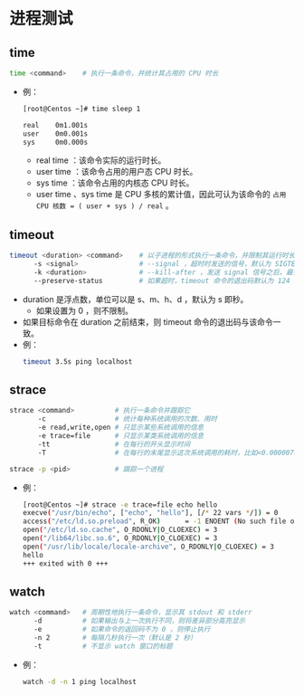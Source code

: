 # 进程测试

## time

```sh
time <command>    # 执行一条命令，并统计其占用的 CPU 时长
```
- 例：
  ```sh
  [root@Centos ~]# time sleep 1

  real    0m1.001s
  user    0m0.001s
  sys     0m0.000s
  ```
  - real time ：该命令实际的运行时长。
  - user time ：该命令占用的用户态 CPU 时长。
  - sys time ：该命令占用的内核态 CPU 时长。
  - user time 、sys time 是 CPU 多核的累计值，因此可认为该命令的 `占用 CPU 核数 = ( user + sys ) / real` 。

## timeout

```sh
timeout <duration> <command>    # 以子进程的形式执行一条命令，并限制其运行时长，超时之后则终止命令
      -s <signal>               # --signal ，超时时发送的信号，默认为 SIGTERM
      -k <duration>             # --kill-after ，发送 signal 信号之后，最多等待 duration 时长，如果进程依然运行，则发送 SIGKILL 信号
      --preserve-status         # 如果超时，timeout 命令的退出码默认为 124 。启用该参数，则会让退出码与目标命令一致
```
- duration 是浮点数，单位可以是 s、m、h、d ，默认为 s 即秒。
  - 如果设置为 0 ，则不限制。
- 如果目标命令在 duration 之前结束，则 timeout 命令的退出码与该命令一致。
- 例：
  ```sh
  timeout 3.5s ping localhost
  ```

## strace

```sh
strace <command>          # 执行一条命令并跟踪它
       -c                 # 统计每种系统调用的次数、用时
       -e read,write,open # 只显示某些系统调用的信息
       -e trace=file      # 只显示某类系统调用的信息
       -tt                # 在每行的开头显示时间
       -T                 # 在每行的末尾显示这次系统调用的耗时，比如<0.000007>

strace -p <pid>           # 跟踪一个进程
```
- 例：
  ```sh
  [root@Centos ~]# strace -e trace=file echo hello
  execve("/usr/bin/echo", ["echo", "hello"], [/* 22 vars */]) = 0
  access("/etc/ld.so.preload", R_OK)      = -1 ENOENT (No such file or directory)
  open("/etc/ld.so.cache", O_RDONLY|O_CLOEXEC) = 3
  open("/lib64/libc.so.6", O_RDONLY|O_CLOEXEC) = 3
  open("/usr/lib/locale/locale-archive", O_RDONLY|O_CLOEXEC) = 3
  hello
  +++ exited with 0 +++
  ```

## watch

```sh
watch <command>   # 周期性地执行一条命令，显示其 stdout 和 stderr
      -d          # 如果输出与上一次执行不同，则将差异部分高亮显示
      -e          # 如果命令的返回码不为 0 ，则停止执行
      -n 2        # 每隔几秒执行一次（默认是 2 秒）
      -t          # 不显示 watch 窗口的标题
```
- 例：
  ```sh
  watch -d -n 1 ping localhost
  ```
